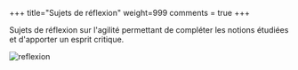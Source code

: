 +++
title="Sujets de réflexion"
weight=999
comments = true
+++

Sujets de réflexion sur l'agilité permettant de compléter les notions étudiées et d'apporter un esprit critique.

![reflexion](static/illustrations/reflexion.jpg)